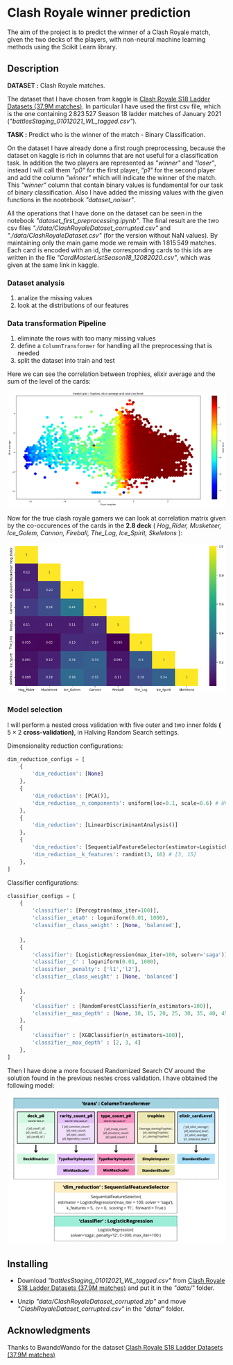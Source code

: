 # Clash Royale winner prediction

The aim of the project is to predict the winner of a Clash Royale match, given the two decks of the players, with non-neural machine learning methods using the Scikit Learn library.

## Description

**DATASET :** Clash Royale matches.

The dataset that I have chosen from kaggle is [Clash Royale S18 Ladder Datasets (37.9M matches)](https://www.kaggle.com/datasets/bwandowando/clash-royale-season-18-dec-0320-dataset). In particular I have used the first csv file, which is the one containing $2\,823\,527$ Season $18$ ladder matches of January $2021$ (_"battlesStaging_01012021_WL_tagged.csv"_).

**TASK :** Predict who is the winner of the match - Binary Classification.

On the dataset I have already done a first rough preprocessing, because the dataset on kaggle is rich in columns that are not useful for a classification task. In addition the two players are represented as _"winner"_ and _"loser"_, instead I will call them _"p0"_ for the first player, _"p1"_ for the second player and add the column _"winner"_ which will indicate the winner of the match. This _"winner"_ column that contain binary values is fundamental for our task of binary classification. Also I have added the missing values with the given functions in the nootebook _"dataset_noiser"_.

All the operations that I have done on the dataset can be seen in the notebook _"dataset_first_preprocessing.ipynb"_. The final result are the two csv files _"./data/ClashRoyaleDataset_corrupted.csv"_ and _"./data/ClashRoyaleDataset.csv"_ (for the version without NaN values). By maintaining only the main game mode we remain with $1\,815\,549$ matches. Each card is encoded with an id, the corresponding cards to this ids are written in the file _"CardMasterListSeason18_12082020.csv"_, which was given at the same link in kaggle.

### Dataset analysis

1. analize the missing values
2. look at the distributions of our features

### Data transformation Pipeline

1. eliminate the rows with too many missing values
2. define a <code>ColumnTransformer</code> for handling all the preprocessing that is needed
3. split the dataset into train and test

Here we can see the correlation between trophies, elixir average and the sum of the level of the cards:

![hexbinplot](https://github.com/AlessandroGhiotto/CR-winner-prediction/blob/main/images/hexbinplot.png)

Now for the true clash royale gamers we can look at correlation matrix given by the co-occurences of the cards in the **2.8 deck** ( _Hog_Rider, Musketeer, Ice_Golem, Cannon, Fireball, The_Log, Ice_Spirit, Skeletons_ ):

![2dot8](https://github.com/AlessandroGhiotto/CR-winner-prediction/blob/main/images/2dot8-correlation.png)

### Model selection

I will perform a nested cross validation with five outer and two inner folds **(** $5 \times 2$ **cross-validation)**, in Halving Random Search settings.

Dimensionality reduction configurations:

```python
dim_reduction_configs = [
    {
        'dim_reduction': [None]
    },
    {
        'dim_reduction': [PCA()],
        'dim_reduction__n_components': uniform(loc=0.1, scale=0.6) # Unif[0.1, 0.7]
    },
    {
        'dim_reduction': [LinearDiscriminantAnalysis()]
    },
    {
        'dim_reduction': [SequentialFeatureSelector(estimator=LogisticRegression)],
        'dim_reduction__k_features': randint(3, 16) # [3, 15]
    },
]
```

Classifier configurations:

```python
classifier_configs = [
    {
        'classifier': [Perceptron(max_iter=100)],
        'classifier__eta0' : loguniform(0.01, 1000),
        'classifier__class_weight' : [None, 'balanced'],

    },
    {
        'classifier': [LogisticRegression(max_iter=100, solver='saga')],
        'classifier__C' : loguniform(0.01, 1000),
        'classifier__penalty': ['l1','l2'],
        'classifier__class_weight' : [None, 'balanced']

    },
    {
        'classifier' : [RandomForestClassifier(n_estimators=100)],
        'classifier__max_depth' : [None, 10, 15, 20, 25, 30, 35, 40, 45, 50]
    },
    {
        'classifier' : [XGBClassifier(n_estimators=100)],
        'classifier__max_depth' : [2, 3, 4]
    },
]
```

Then I have done a more focused Randomized Search CV around the solution found in the previous nestes cross validation. I have obtained the following model:

![model](https://github.com/AlessandroGhiotto/CR-winner-prediction/blob/main/images/FinalModelPipeline.png)

## Installing

- Download _"battlesStaging_01012021_WL_tagged.csv"_ from [Clash Royale S18 Ladder Datasets (37.9M matches)](https://www.kaggle.com/datasets/bwandowando/clash-royale-season-18-dec-0320-dataset) and put it in the _"data/"_ folder.

- Unzip _"data/ClashRoyaleDataset_corrupted.zip"_ and move _"ClashRoyaleDataset_corrupted.csv"_ in the _"data/"_ folder.

## Acknowledgments

Thanks to BwandoWando for the dataset [Clash Royale S18 Ladder Datasets (37.9M matches)](https://www.kaggle.com/datasets/bwandowando/clash-royale-season-18-dec-0320-dataset)
